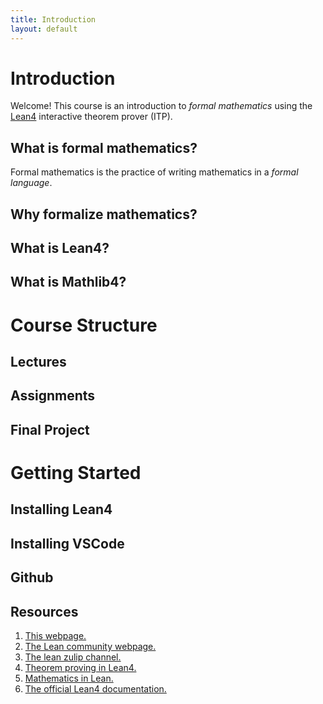 ```yaml
---
title: Introduction
layout: default
---
```


# Introduction

Welcome! 
This course is an introduction to *formal mathematics* using the [Lean4](https://leanprover.github.io/) interactive theorem prover (ITP).

## What is formal mathematics?

Formal mathematics is the practice of writing mathematics in a *formal language*.

## Why formalize mathematics?

## What is Lean4?

## What is Mathlib4?

# Course Structure

## Lectures

## Assignments

## Final Project

# Getting Started

## Installing Lean4

## Installing VSCode

## Github

## Resources

1. [This webpage.](https://formal-mathematics.github.io)
2. [The Lean community webpage.](https://leanprover-community.github.io/)
3. [The lean zulip channel.](https://leanprover.zulipchat.com/)
4. [Theorem proving in Lean4.](https://leanprover.github.io/theorem_proving_in_lean4/)
5. [Mathematics in Lean.](https://leanprover-community.github.io/mathematics_in_lean/)
6. [The official Lean4 documentation.](https://leanprover.github.io/lean4/doc/)
